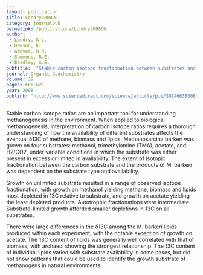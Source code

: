 ```yaml
---
layout: publication
title: Londry2008OG
category: journalpub
permalink: /publications/Londry2008OG
author: 
 - Londry, K.L. 
 - Dawson, K. 
 - Grover, H.D.  
 - Summons, R.E. 
 - Bradley, A.S. 
pubtitle:  "Stable carbon isotope fractionation between substrates and products of Methanosarcina barkeri"
journal: Organic Geochemistry 
volume: 39 
pages: 608-621 
year: 2008
publink: "http://www.sciencedirect.com/science/article/pii/S0146638008000764"
---
```

Stable carbon isotope ratios are an important tool for understanding methanogenesis in the environment. When applied to biological methanogenesis, interpretation of carbon isotope ratios requires a thorough understanding of how the availability of different substrates affects the eventual δ13C of methane, biomass and lipids. Methanosarcina barkeri was grown on four substrates: methanol, trimethylamine (TMA), acetate, and H2/CO2, under variable conditions in which the substrate was either present in excess or limited in availability. The extent of isotopic fractionation between the carbon substrate and the products of M. barkeri was dependent on the substrate type and availability.

Growth on unlimited substrate resulted in a range of observed isotope fractionation, with growth on methanol yielding methane, biomass and lipids most depleted in 13C relative to substrate, and growth on acetate yielding the least depleted products. Autotrophic fractionations were intermediate. Substrate-limited growth afforded smaller depletions in 13C on all substrates.

There were large differences in the δ13C among the M. barkeri lipids produced within each experiment, with the notable exception of growth on acetate. The 13C content of lipids was generally well correlated with that of biomass, with archaeol showing the strongest relationship. The 13C content of individual lipids varied with substrate availability in some cases, but did not show patterns that could be used to identify the growth substrate of methanogens in natural environments.